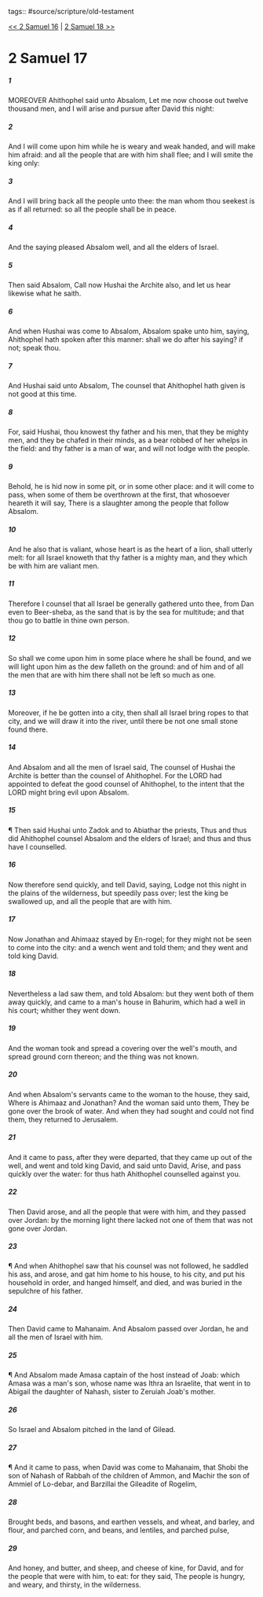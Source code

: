 tags:: #source/scripture/old-testament

[<< 2 Samuel 16](source/scripture/old-testament/10_2_Samuel/2_Samuel_16.md) | [2 Samuel 18 >>](source/scripture/old-testament/10_2_Samuel/2_Samuel_18.md)

# 2 Samuel 17

##### 1

MOREOVER Ahithophel said unto Absalom, Let me now choose out twelve thousand men, and I will arise and pursue after David this night:

##### 2

And I will come upon him while he is weary and weak handed, and will make him afraid: and all the people that are with him shall flee; and I will smite the king only:

##### 3

And I will bring back all the people unto thee: the man whom thou seekest is as if all returned: so all the people shall be in peace.

##### 4

And the saying pleased Absalom well, and all the elders of Israel.

##### 5

Then said Absalom, Call now Hushai the Archite also, and let us hear likewise what he saith.

##### 6

And when Hushai was come to Absalom, Absalom spake unto him, saying, Ahithophel hath spoken after this manner: shall we do after his saying? if not; speak thou.

##### 7

And Hushai said unto Absalom, The counsel that Ahithophel hath given is not good at this time.

##### 8

For, said Hushai, thou knowest thy father and his men, that they be mighty men, and they be chafed in their minds, as a bear robbed of her whelps in the field: and thy father is a man of war, and will not lodge with the people.

##### 9

Behold, he is hid now in some pit, or in some other place: and it will come to pass, when some of them be overthrown at the first, that whosoever heareth it will say, There is a slaughter among the people that follow Absalom.

##### 10

And he also that is valiant, whose heart is as the heart of a lion, shall utterly melt: for all Israel knoweth that thy father is a mighty man, and they which be with him are valiant men.

##### 11

Therefore I counsel that all Israel be generally gathered unto thee, from Dan even to Beer-sheba, as the sand that is by the sea for multitude; and that thou go to battle in thine own person.

##### 12

So shall we come upon him in some place where he shall be found, and we will light upon him as the dew falleth on the ground: and of him and of all the men that are with him there shall not be left so much as one.

##### 13

Moreover, if he be gotten into a city, then shall all Israel bring ropes to that city, and we will draw it into the river, until there be not one small stone found there.

##### 14

And Absalom and all the men of Israel said, The counsel of Hushai the Archite is better than the counsel of Ahithophel. For the LORD had appointed to defeat the good counsel of Ahithophel, to the intent that the LORD might bring evil upon Absalom.

##### 15

¶ Then said Hushai unto Zadok and to Abiathar the priests, Thus and thus did Ahithophel counsel Absalom and the elders of Israel; and thus and thus have I counselled.

##### 16

Now therefore send quickly, and tell David, saying, Lodge not this night in the plains of the wilderness, but speedily pass over; lest the king be swallowed up, and all the people that are with him.

##### 17

Now Jonathan and Ahimaaz stayed by En-rogel; for they might not be seen to come into the city: and a wench went and told them; and they went and told king David.

##### 18

Nevertheless a lad saw them, and told Absalom: but they went both of them away quickly, and came to a man's house in Bahurim, which had a well in his court; whither they went down.

##### 19

And the woman took and spread a covering over the well's mouth, and spread ground corn thereon; and the thing was not known.

##### 20

And when Absalom's servants came to the woman to the house, they said, Where is Ahimaaz and Jonathan? And the woman said unto them, They be gone over the brook of water. And when they had sought and could not find them, they returned to Jerusalem.

##### 21

And it came to pass, after they were departed, that they came up out of the well, and went and told king David, and said unto David, Arise, and pass quickly over the water: for thus hath Ahithophel counselled against you.

##### 22

Then David arose, and all the people that were with him, and they passed over Jordan: by the morning light there lacked not one of them that was not gone over Jordan.

##### 23

¶ And when Ahithophel saw that his counsel was not followed, he saddled his ass, and arose, and gat him home to his house, to his city, and put his household in order, and hanged himself, and died, and was buried in the sepulchre of his father.

##### 24

Then David came to Mahanaim. And Absalom passed over Jordan, he and all the men of Israel with him.

##### 25

¶ And Absalom made Amasa captain of the host instead of Joab: which Amasa was a man's son, whose name was Ithra an Israelite, that went in to Abigail the daughter of Nahash, sister to Zeruiah Joab's mother.

##### 26

So Israel and Absalom pitched in the land of Gilead.

##### 27

¶ And it came to pass, when David was come to Mahanaim, that Shobi the son of Nahash of Rabbah of the children of Ammon, and Machir the son of Ammiel of Lo-debar, and Barzillai the Gileadite of Rogelim,

##### 28

Brought beds, and basons, and earthen vessels, and wheat, and barley, and flour, and parched corn, and beans, and lentiles, and parched pulse,

##### 29

And honey, and butter, and sheep, and cheese of kine, for David, and for the people that were with him, to eat: for they said, The people is hungry, and weary, and thirsty, in the wilderness.
